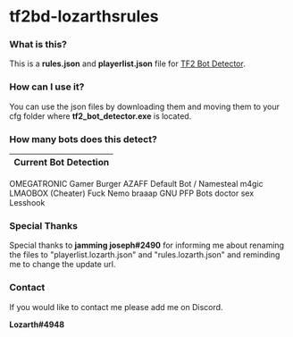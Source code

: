 # tf2bd-lozarthsrules

### What is this?
This is a **rules.json** and **playerlist.json** file for [TF2 Bot Detector](https://github.com/PazerOP/tf2_bot_detector "TF2 Bot Detector").

### How can I use it?
You can use the json files by downloading them and moving them to your cfg folder where **tf2_bot_detector.exe** is located.

### How many bots does this detect?
Current Bot Detection |
------------- | 
OMEGATRONIC
Gamer Burger AZAFF
Default Bot / Namesteal
m4gic
LMAOBOX (Cheater)
Fuck Nemo
braaap
GNU PFP Bots
doctor sex
Lesshook

### Special Thanks
Special thanks to **jamming joseph#2490** for informing me about renaming the files to "playerlist.lozarth.json" and "rules.lozarth.json" and reminding me to change the update url.

### Contact
If you would like to contact me please add me on Discord.

**Lozarth#4948**
